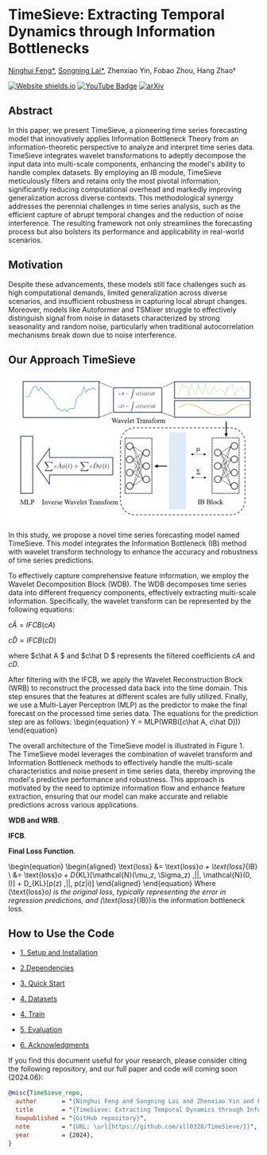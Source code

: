 # TimeSieve: Extracting Temporal Dynamics through Information Bottlenecks

[Ninghui Feng*](https://github.com/feng1201), [Songning Lai*](https://github.com/xll0328/), Zhenxiao Yin, Fobao Zhou, Hang Zhao†

[![Website shields.io](https://img.shields.io/website?url=http%3A//poco.is.tue.mpg.de)](https://NA) [![YouTube Badge](https://img.shields.io/badge/YouTube-Watch-red?style=flat-square&logo=youtube)](https://NA)  [![arXiv](https://img.shields.io/badge/arXiv-2405.01461-00ff00.svg)](https://arxiv.org/NA)  

## Abstract
In this paper, we present TimeSieve, a pioneering time series forecasting model that innovatively applies Information Bottleneck Theory from an information-theoretic perspective to analyze and interpret time series data. TimeSieve integrates wavelet transformations to adeptly decompose the input data into multi-scale components, enhancing the model's ability to handle complex datasets. By employing an IB module, TimeSieve meticulously filters and retains only the most pivotal information, significantly reducing computational overhead and markedly improving generalization across diverse contexts. This methodological synergy addresses the perennial challenges in time series analysis, such as the efficient capture of abrupt temporal changes and the reduction of noise interference. The resulting framework not only streamlines the forecasting process but also bolsters its performance and applicability in real-world scenarios.

## Motivation
Despite these advancements, these models still face challenges such as high computational demands, limited generalization across diverse scenarios, and insufficient robustness in capturing local abrupt changes. Moreover, models like Autoformer and TSMixer struggle to effectively distinguish signal from noise in datasets characterized by strong seasonality and random noise, particularly when traditional autocorrelation mechanisms break down due to noise interference.

## Our Approach TimeSieve

<p align="center">
  <img src="./MODEL.png" alt="Approach Image">
</p>

In this study, we propose a novel time series forecasting model named TimeSieve. This model integrates the Information Bottleneck (IB) method with wavelet transform technology to enhance the accuracy and robustness of time series predictions. 

To effectively capture comprehensive feature information, we employ the Wavelet Decomposition Block (WDB). The WDB decomposes time series data into different frequency components, effectively extracting multi-scale information. Specifically, the wavelet transform can be represented by the following equations:


$c\hat A = IFCB(cA)$

$c\hat D = IFCB(cD)$

where $c\hat A $ and $c\hat D $ represents the filtered coefficients $cA$ and $cD$.

After filtering with the IFCB, we apply the Wavelet Reconstruction Block (WRB) to reconstruct the processed data back into the time domain. This step ensures that the features at different scales are fully utilized. Finally, we use a Multi-Layer Perceptron (MLP) as the predictor to make the final forecast on the processed time series data. The equations for the prediction step are as follows:
\begin{equation}
Y = MLP(WRB([c\hat A, c\hat D]))
\end{equation}

The overall architecture of the TimeSieve model is illustrated in Figure 1. The TimeSieve model leverages the combination of wavelet transform and Information Bottleneck methods to effectively handle the multi-scale characteristics and noise present in time series data, thereby improving the model's predictive performance and robustness. This approach is motivated by the need to optimize information flow and enhance feature extraction, ensuring that our model can make accurate and reliable predictions across various applications.

**WDB and WRB**. 

**IFCB**.

**Final Loss Function**.

\begin{equation}
\begin{aligned}
\text{loss} &= \text{loss}_o + \text{loss}_{IB} \\
            &= \text{loss}_o + D_{KL}[\mathcal{N}(\mu_z, \Sigma_z) \,||\, \mathcal{N}(0, I)] + D_{KL}[p(z) \,||\, p(z|i)]
\end{aligned}
\end{equation}
Where 
\(\text{loss}_o\)
  is the original loss, typically representing the error in regression predictions, and 
\(\text{loss}_{IB}\)is the information bottleneck loss.
    
## How to Use the Code

* [1. Setup and Installation](#setup)

* [2.Dependencies](#Dependencies)

* [3. Quick Start](#quickstart)

* [4. Datasets](#datasets)

* [4. Train](#train)

* [5. Evaluation](#eval)

* [6. Acknowledgments](#acknowledgements)

<!--
## Setup and Installation <a name="setup"></a>


Clone the repository: 

```shell
git clone https://github.com/sato-team/Stable-Text-to-motion-Framework.git
```

Create fresh conda environment and install all the dependencies:

```
conda env create -f environment.yml
conda activate SATO
```

The code was tested on Python 3.8 and PyTorch 1.8.1.

## Dependencies<a name="Dependencies"></a>

```shell
bash dataset/prepare/download_extractor.sh
bash dataset/prepare/download_glove.sh
```

## **Quick Start**<a name="quickstart"></a>

A quick reference guide for using our code is provided in quickstart.ipynb.

## Datasets<a name="datasets"></a>

We are using two 3D human motion-language dataset: HumanML3D and KIT-ML. For both datasets, you could find the details as well as download [link](https://github.com/EricGuo5513/HumanML3D).
We perturbed the input texts based on the two datasets mentioned. You can access the perturbed text dataset through the following [link](https://drive.google.com/file/d/1XLvu2jfG1YKyujdANhYHV_NfFTyOJPvP/view?usp=sharing).
Take HumanML3D for an example, the dataset structure should look like this:  
```
./dataset/HumanML3D/
├── new_joint_vecs/
├── texts/ # You need to replace the 'texts' folder in the original dataset with the 'texts' folder from our dataset.
├── Mean.npy 
├── Std.npy 
├── train.txt
├── val.txt
├── test.txt
├── train_val.txt
└── all.txt
```
### **Train**<a name="train"></a>

We will release the training code soon.

### **Evaluation**<a name="eval"></a>

You can download the pretrained models in this [link](https://drive.google.com/drive/folders/1rs8QPJ3UPzLW4H3vWAAX9hJn4ln7m_ts?usp=sharing). 

```shell
python eval_t2m.py --resume-pth pretrained/vq_best.pth --resume-trans pretrained/net_best_fid.pth --clip_path pretrained/clip_best.pth
```


## Acknowledgements<a name="acknowledgements"></a>

We appreciate helps from :

- Open Source Code：[T2M-GPT](https://github.com/Mael-zys/T2M-GPT), [MoMask ](https://github.com/EricGuo5513/momask-codes), [MDM](https://guytevet.github.io/mdm-page/), etc.
- [Hongru Xiao](https://github.com/Hongru0306), [Erhang Zhang](https://github.com/zhangerhang), [Lijie Hu](https://sites.google.com/view/lijiehu/homepage), [Lei Wang](https://leiwangr.github.io/), [Mengyuan Liu](), [Chen Chen](https://www.crcv.ucf.edu/chenchen/) for discussions and guidance throughout the project, which has been instrumental to our work.
- [Zhen Zhao](https://github.com/Zanebla) for project website.
- If you find our work helpful, we would appreciate it if you could give our project a star!
## Citing<a name="citing"></a>
-->


If you find this document useful for your research, please consider citing the following repository, and our full paper and code will coming soon (2024.06):
```bibtex
@misc{TimeSieve_repo,
  author       = "{Ninghui Feng and Songning Lai and Zhenxiao Yin and Fobao Zhou and Hang Zhao}",
  title        = "{TimeSieve: Extracting Temporal Dynamics through Information Bottlenecks}",
  howpublished = "{GitHub repository}",
  note         = "{URL: \url{https://github.com/xll0328/TimeSieve/}}",
  year         = {2024},
}
```

